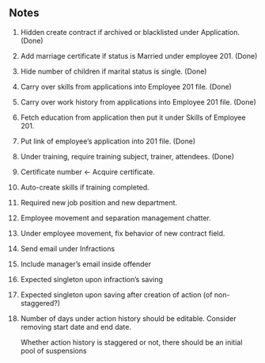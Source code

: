 Notes
-----

1. Hidden create contract if archived or blacklisted under Application. (Done)

2. Add marriage certificate if status is Married under employee 201. (Done)

3. Hide number of children if marital status is single. (Done)

4. Carry over skills from applications into Employee 201 file. (Done)

5. Carry over work history from applications into Employee 201 file. (Done)

6. Fetch education from application then put it under Skills of Employee 201.

7. Put link of employee’s application into 201 file. (Done)

8. Under training, require training subject, trainer, attendees. (Done)

9. Certificate number <- Acquire certificate.

10. Auto-create skills if training completed.

11. Required new job position and new department.

12. Employee movement and separation management chatter.

13. Under employee movement, fix behavior of new contract field.

14. Send email under Infractions

15. Include manager’s email inside offender

16. Expected singleton upon infraction’s saving

17. Expected singleton upon saving after creation of action (of non-staggered?)

18. Number of days under action history should be editable. Consider removing
    start date and end date.

    Whether action history is staggered or not, there should be an initial pool of
    suspensions
